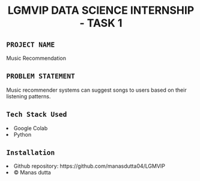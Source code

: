 <h1 align="center">
  <a href="# LGMVIP DATA SCIENCE INTERNSHIP - TASK 1"></a>
  LGMVIP DATA SCIENCE INTERNSHIP - TASK 1
</h1>

## `PROJECT NAME`
Music Recommendation

## `PROBLEM STATEMENT`
Music recommender systems can suggest songs to users based on their listening patterns.
## `Tech Stack Used`
<li>Google Colab</li>
<li>Python</li>

## `Installation`
<li>Github repository: https://github.com/manasdutta04/LGMVIP </li>
<li>© Manas dutta</li>
